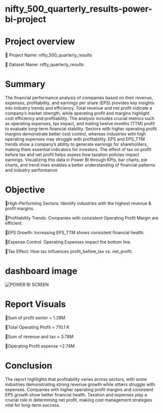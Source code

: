 # nifty_500_quarterly_results-power-bi-project

# Project overview

📌 Project Name: nifty_500_quarterly_results

📌 Dataset Name: nifty_quarterly_results

 # Summary
The financial performance analysis of companies based on their revenue, expenses, profitability, and earnings per share (EPS) provides key insights into industry trends and efficiency. Total revenue and net profit indicate a company’s market strength, while operating profit and margins highlight cost efficiency and profitability. The analysis includes crucial metrics such as operating expenses, tax impact, and trailing twelve months (TTM) profit to evaluate long-term financial stability.
Sectors with higher operating profit margins demonstrate better cost control, whereas industries with high operating expenses may struggle with profitability. EPS and EPS_TTM trends show a company’s ability to generate earnings for shareholders, making them essential indicators for investors. The effect of tax on profit before tax and net profit helps assess how taxation policies impact earnings.
Visualizing this data in Power BI through KPIs, bar charts, pie charts, and trend lines enables a better understanding of financial patterns and industry performance 

 # Objective

High-Performing Sectors: Identify industries with the highest revenue & profit margins.

Profitability Trends: Companies with consistent Operating Profit Margin are efficient.

EPS Growth: Increasing EPS_TTM shows consistent financial health.

Expense Control: Operating Expenses impact the bottom line.

Tax Effect: How tax influences profit_before_tax vs. net_profit.

# dashboard image 
![POWER BI SCREEN ](https://github.com/user-attachments/assets/02e222f7-e8c0-49f9-91d5-3d1bf06a2d57)


# Report Visuals
 

Sum of profit sector  = 1.28M

Total Operating Profit = 710.1 K 

Sum of revenue and tax = 3.78M

Operating Profit expense =2.74M

# Conclusion
The report highlights that profitability varies across sectors, with some industries demonstrating strong revenue growth while others struggle with expenses. Companies with higher operating profit margins and consistent EPS growth show better financial health. Taxation and expenses play a crucial role in determining net profit, making cost management strategies vital for long-term success.
